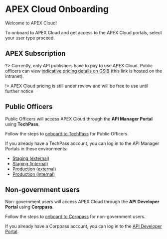 # APEX Cloud Onboarding

Welcome to APEX Cloud!

To onboard to APEX Cloud and get access to the APEX Cloud portals, select your user type proceed.

## APEX Subscription

?> Currently, only API publishers have to pay to use APEX Cloud. Public officers can view [indicative pricing details on GSIB](https://sgdcs.sgnet.gov.sg/sites/IDA-GoSync/gdspdd-ai/SitePages/APEX-Cloud-Pricing.aspx) (this link is hosted on the intranet).

!> APEX Cloud pricing is still under review and will be free to use until further notice

## Public Officers

Public Officers will access APEX Cloud through the **API Manager Portal** using **TechPass**.

Follow the steps to [onboard to TechPass](sections/onboarding/techpass) for Public Officers.

If you already have a TechPass account, you can log in to the API Manager Portals in these environments:

- [Staging (external)](https://go.gov.sg/apex-stg)
- [Staging (internal)](https://go.gov.sg/apex-int-stg)
- [Production (external)](https://go.gov.sg/apex)
- [Production (internal)](https://go.gov.sg/apex-int)

## Non-government users

Non-government users will access APEX Cloud through the **API Developer Portal** using **Corppass**.

Follow the steps to [onboard to Corppass](sections/onboarding/corppass) for non-government users.

If you already have a Corppass account, you can log in to the [API Developer Portal](https://www.api.developer.tech.gov.sg/).
